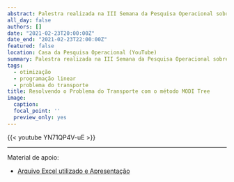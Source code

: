 ```yaml
---
abstract: Palestra realizada na III Semana da Pesquisa Operacional sobre o método MODI Tree para resolução do Problema do Transporte. O objetivo foi apresentar uma alternativa de baixo tempo computacional, comparada ao método tradicional, com referência na tese *UMA NOVA ABORDAGEM NO PROCESSO ITERATIVO DE MELHORIA DE SOLUÇÃO NA RESOLUÇÃO DO PROBLEMA DO TRANSPORTE* (Loch, 2014).
all_day: false
authors: []
date: "2021-02-23T20:00:00Z"
date_end: "2021-02-23T22:00:00Z"
featured: false
location: Casa da Pesquisa Operacional (YouTube)
summary: Palestra realizada na III Semana da Pesquisa Operacional sobre o método MODI Tree para resolução do Problema do Transporte.
tags:
  - otimização
  - programação linear
  - problema do transporte
title: Resolvendo o Problema do Transporte com o método MODI Tree
image:
  caption:
  focal_point: ''
  preview_only: yes  
---
```


{{< youtube YN71QP4V-uE >}}

<hr>

Material de apoio:

- [Arquivo Excel utilizado e Apresentação](https://drive.google.com/drive/folders/1vIOtRD4ygrZvmfey1N97_Ku8f0j1V3mt)